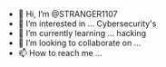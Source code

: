 - 👋 Hi, I’m @STRANGER1107
- 👀 I’m interested in ... Cybersecurity's
- 🌱 I’m currently learning ... hacking
- 💞️ I’m looking to collaborate on ...
- 📫 How to reach me ... 

<!---
STRANGER1107/STRANGER1107 is a ✨ special ✨ repository because its `README.md` (this file) appears on your GitHub profile.
You can click the Preview link to take a look at your changes.
--->
